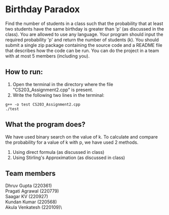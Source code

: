 # Birthday Paradox
Find the number of students in a class such that the probability that at least two students have the same birthday is greater than 'p' (as discussed in the class). You are allowed to use any language. Your program should input the required probability 'p' and return the number of students (k). You should submit a single zip package containing the source code and a README file that describes how the code can be run. You can do the project in a team with at most 5 members (including you).

## How to run:
1. Open the terminal in the directory where the file "CS203_Assignment2.cpp" is present.
2. Write the following two lines in the terminal:

```
g++ -o test CS203_Assignment2.cpp
./test
```

## What the program does?
We have used binary search on the value of k. To calculate and compare the probability for a value of k with p, we have used 2 methods.
1. Using direct formula (as discussed in class)
2. Using Stirling's Approximation (as discussed in class)

## Team members 
Dhruv Gupta (220361)\
Pragati Agrawal (220779)\
Saagar KV (220927)\
Kundan Kumar (220568)\
Akula Venkatesh (220109)\
